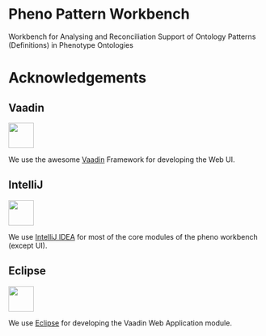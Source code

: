 # Pheno Pattern Workbench
Workbench for Analysing and Reconciliation Support of Ontology Patterns (Definitions) in Phenotype Ontologies

# Acknowledgements
## Vaadin
<div>
<img height="50px" src="https://vaadin.com/images/trademark/PNG/VaadinLogo_RGB_500x155.png"/>
</div>

We use the awesome [Vaadin](https://vaadin.com/) Framework for developing the Web UI.

## IntelliJ
<div>
<img width="50px" src="http://s18.postimg.org/6gcq0qtih/intellij_idea_logo_400x400.png"/>
</div>

We use [IntelliJ IDEA](http://www.jetbrains.com/idea) for most of the core modules of the pheno workbench (except UI).


## Eclipse
<div>
<img height="50px" src="https://www.eclipse.org/artwork/images/v2/logo-800x188.png"/>
</div>

We use [Eclipse](http://www.eclipse.org) for developing the Vaadin Web Application module.

